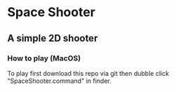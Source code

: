 # Space Shooter
## A simple 2D shooter

### How to play (MacOS)
To play first download this repo via git then dubble click "SpaceShooter.command" in finder.